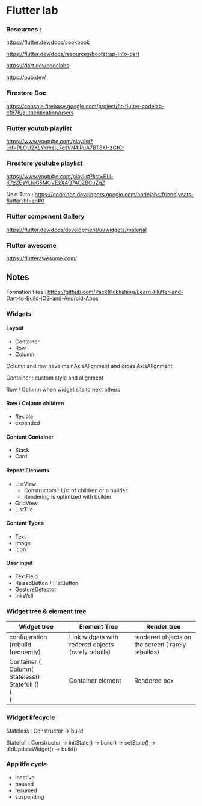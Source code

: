 # Flutter lab

### Resources :
https://flutter.dev/docs/cookbook

https://flutter.dev/docs/resources/bootstrap-into-dart

https://dart.dev/codelabs

https://pub.dev/

### Firestore Doc
https://console.firebase.google.com/project/fir-flutter-codelab-cf878/authentication/users

### Flutter youtub playlist
https://www.youtube.com/playlist?list=PLOU2XLYxmsIJ7dsVN4iRuA7BT8XHzGtCr

### Firestore youtube playlist
https://www.youtube.com/playlist?list=PLl-K7zZEsYLluG5MCVEzXAQ7ACZBCuZgZ

Next Tuto : https://codelabs.developers.google.com/codelabs/friendlyeats-flutter?hl=en#0

### Flutter component Gallery

https://flutter.dev/docs/development/ui/widgets/material

### Flutter awesome 

https://flutterawesome.com/

## Notes

Formation files : https://github.com/PacktPublishing/Learn-Flutter-and-Dart-to-Build-iOS-and-Android-Apps

### Widgets

#### Layout

- Container
- Row
- Column

Column and row have mainAxisAlignment and cross AxisAlignment.

Container : custom style and alignment 

Row / Column when widget sits to next others

#### Row / Column children

- flexible
- expanded

#### Content Container

- Stack
- Card

#### Repeat Elements

- ListView
  - Constructors : List of children or a builder
  - Rendering is optimized with builder
- GridView
- ListTile

#### Content Types

- Text
- Image
- Icon

#### User input

- TextField
- RaisedButton / FlatButton
- GestureDetector
- InkWell



### Widget tree & element tree

| Widget tree                                                  | Element Tree                                       | Render tree                                       |
| ------------------------------------------------------------ | -------------------------------------------------- | ------------------------------------------------- |
| configuration (rebuild frequently)                           | Link widgets with redered objects (rarely rebuils) | rendered objects on the screen ( rarely rebuilds) |
| Container (<br />  Column(<br />Stateless()<br />Statefull ()<br />)<br />) | Container element                                  | Rendered box                                      |

### Widget lifecycle

Stateless : Constructor -> build

Statefull : Constructor -> initState() -> build() -> setState() -> didUpdateWidget() -> build()

### App life cycle

- inactive
- paused
- resumed
- suspending

